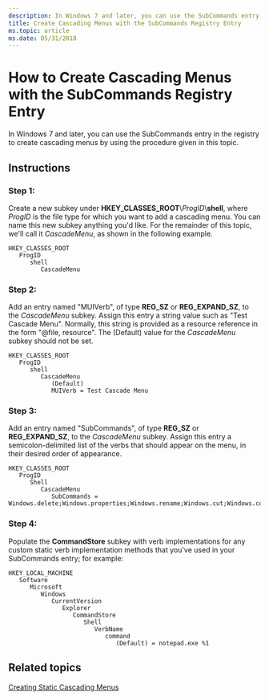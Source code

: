 ```yaml
---
description: In Windows 7 and later, you can use the SubCommands entry in the registry to create cascading menus by using the procedure given in this topic.
title: Create Cascading Menus with the SubCommands Registry Entry
ms.topic: article
ms.date: 05/31/2018
---
```


# How to Create Cascading Menus with the SubCommands Registry Entry

In Windows 7 and later, you can use the SubCommands entry in the registry to create cascading menus by using the procedure given in this topic.

## Instructions

### Step 1:

Create a new subkey under **HKEY\_CLASSES\_ROOT**\\*ProgID*\\**shell**, where *ProgID* is the file type for which you want to add a cascading menu. You can name this new subkey anything you'd like. For the remainder of this topic, we'll call it *CascadeMenu*, as shown in the following example.

```
HKEY_CLASSES_ROOT
   ProgID
      shell
         CascadeMenu
```

### Step 2:

Add an entry named "MUIVerb", of type **REG\_SZ** or **REG\_EXPAND\_SZ**, to the *CascadeMenu* subkey. Assign this entry a string value such as "Test Cascade Menu". Normally, this string is provided as a resource reference in the form "@file, resource". The (Default) value for the *CascadeMenu* subkey should not be set.

```
HKEY_CLASSES_ROOT
   ProgID
      shell
         CascadeMenu
            (Default)
            MUIVerb = Test Cascade Menu
```

### Step 3:

Add an entry named "SubCommands", of type **REG\_SZ** or **REG\_EXPAND\_SZ**, to the *CascadeMenu* subkey. Assign this entry a semicolon-delimited list of the verbs that should appear on the menu, in their desired order of appearance.

```
HKEY_CLASSES_ROOT
   ProgID
      Shell
         CascadeMenu
            SubCommands = Windows.delete;Windows.properties;Windows.rename;Windows.cut;Windows.copy;Windows.paste
```

### Step 4:

Populate the **CommandStore** subkey with verb implementations for any custom static verb implementation methods that you've used in your SubCommands entry; for example:

```
HKEY_LOCAL_MACHINE
   Software
      Microsoft
         Windows
            CurrentVersion
               Explorer
                  CommandStore
                     Shell
                        VerbName
                           command
                              (Default) = notepad.exe %1
```

## Related topics

<dl> <dt>

[Creating Static Cascading Menus](creating-static-cascading-menus.md)
</dt> </dl>

 

 



